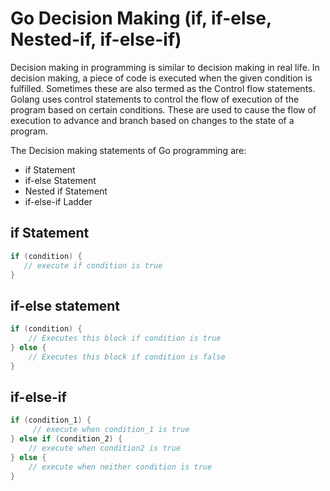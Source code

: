 # Go Decision Making (if, if-else, Nested-if, if-else-if)

Decision making in programming is similar to decision making in real life.
In decision making, a piece of code is executed when the given condition is fulfilled.
Sometimes these are also termed as the Control flow statements.
Golang uses control statements to control the flow of execution of the program based on certain conditions.
These are used to cause the flow of execution to advance and branch based on changes to the state of a program.

The Decision making statements of Go programming are:

- if Statement
- if-else Statement
- Nested if Statement
- if-else-if Ladder

## if Statement

```go
if (condition) {
   // execute if condition is true
}
```

## if-else statement

```go
if (condition) {
    // Executes this block if condition is true
} else {
    // Executes this block if condition is false
}
```

## if-else-if

```go
if (condition_1) {
     // execute when condition_1 is true
} else if (condition_2) {
    // execute when condition2 is true
} else {
    // execute when neither condition is true
}
```
